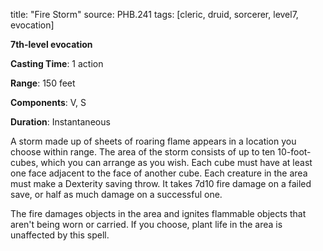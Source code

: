 title: "Fire Storm"
source: PHB.241
tags: [cleric, druid, sorcerer, level7, evocation]

**7th-level evocation**

**Casting Time**: 1 action

**Range**: 150 feet

**Components**: V, S

**Duration**: Instantaneous

A storm made up of sheets of roaring flame appears in a location you choose within range. The area of the storm consists of up to ten 10-foot-cubes, which you can arrange as you wish. Each cube must have at least one face adjacent to the face of another cube. Each creature in the area must make a Dexterity saving throw. It takes 7d10 fire damage on a failed save, or half as much damage on a successful one.

The fire damages objects in the area and ignites flammable objects that aren't being worn or carried. If you choose, plant life in the area is unaffected by this spell.
